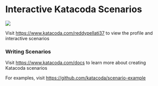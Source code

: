 # Interactive Katacoda Scenarios

[![](http://shields.katacoda.com/katacoda/reddypellati37/count.svg)](https://www.katacoda.com/reddypellati37 "Get your profile on Katacoda.com")

Visit https://www.katacoda.com/reddypellati37 to view the profile and interactive scenarios

### Writing Scenarios
Visit https://www.katacoda.com/docs to learn more about creating Katacoda scenarios

For examples, visit https://github.com/katacoda/scenario-example
